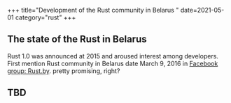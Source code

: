+++
title="Development of the Rust community in Belarus "
date=2021-05-01
category="rust"
+++

## The state of the Rust in Belarus
Rust 1.0 was announced at 2015 and aroused interest among developers. First mention Rust community in Belarus date March 9, 2016 in [Facebook group: Rust.by](https://web.facebook.com/groups/1673382339595171). pretty promising, right?

## TBD